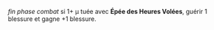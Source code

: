 _fin phase combat_ si 1+ μ tuée avec __Épée des Heures Volées__, guérir 1 blessure et gagne +1 blessure.